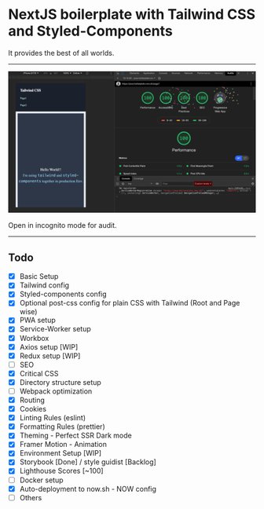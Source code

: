 # NextJS boilerplate with Tailwind CSS and Styled-Components

It provides the best of all worlds.
***
[<img src="./public/images/Screenshot-pwa-chrome-audit.png">](https://pwa-boilerplate.now.sh/page1)

Open in incognito mode for audit.
***
## Todo

- [x] Basic Setup
- [x] Tailwind config
- [x] Styled-components config
- [x] Optional post-css config for plain CSS with Tailwind (Root and Page wise)
- [x] PWA setup
- [x] Service-Worker setup
- [x] Workbox
- [x] Axios setup [WIP]
- [x] Redux setup [WIP]
- [ ] SEO
- [x] Critical CSS
- [x] Directory structure setup
- [ ] Webpack optimization
- [x] Routing
- [x] Cookies
- [x] Linting Rules (eslint)
- [x] Formatting Rules (prettier)
- [x] Theming - Perfect SSR Dark mode
- [x] Framer Motion - Animation
- [x] Environment Setup [WIP]
- [x] Storybook [Done] / style guidist [Backlog]
- [x] Lighthouse Scores [~100]
- [ ] Docker setup
- [x] Auto-deployment to now.sh - NOW config
- [ ] Others
